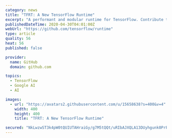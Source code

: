 ```yaml
---
category: news
title: "TFRT: A New TensorFlow Runtime"
excerpt: "A performant and modular runtime for TensorFlow. Contribute to tensorflow/runtime development by creating an account on GitHub."
publishedDateTime: 2020-04-30T04:01:00Z
webUrl: "https://github.com/tensorflow/runtime"
type: article
quality: 56
heat: 56
published: false

provider:
  name: GitHub
  domain: github.com

topics:
  - TensorFlow
  - Google AI
  - AI

images:
  - url: "https://avatars2.githubusercontent.com/u/15658638?s=400&v=4"
    width: 400
    height: 400
    title: "TFRT: A New TensorFlow Runtime"

secured: "NkLwzwST3k4pW0tQUIUTAHraiGy/g7M5tQQt/uRIbAJXQLA13DUyhgunk0PrPPih/ArDCOeeDHAavv7CJtbdU2Vmx+NmSWnktMQrvhIzTZSY3JjcHkSTjq5E/0/tJnxcjNdArhix5+OSU0PLjvoAS1kzdPwhTx4O2vFITtPZgOOtEpxK+0QLBXK6QU7Ere2XJWCocsq8cxc62jxtn77aaMetkNdFCnTY6zhFNWFwdjhqr0e2sHiiRIHF7u1WD7J6UWcvjYCVSewn3zqziF6iAMsIkaYdrhyKVXAMlXqwdxjpKDBpo6QYqEtkzjy2bs9I;viZBBTQWff1caMwvHuDskQ=="
---
```


